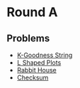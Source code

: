 # Round A

## Problems

- [K-Goodness String](/Round%20A/K-Goodness%20String)
- [L Shaped Plots](/Round%20A/L%20Shaped%20Plots)
- [Rabbit House](/Round%20A/Rabbit%20House)
- [Checksum](/Round%20A/Checksum)
